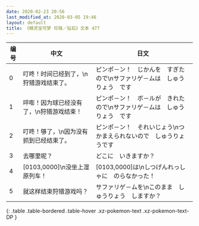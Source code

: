 ```yaml
---
date: 2020-02-23 20:56
last_modified_at: 2020-03-05 19:46
layout: default
title: 《精灵宝可梦 珍珠／钻石》文本 477
---
```

| 编号 | 中文 | 日文 |
| ---- | ---- | ---- |
| 0 | 叮咚！时间已经到了，\n狩猎游戏结束了。 | ピンポ－ン！　じかんを　すぎたので\nサファリゲ－ムは　しゅうりょう　です |
| 1 | 呯嘭！因为球已经没有了，\n狩猎游戏结束！ | ピンポ－ン！　ボ－ルが　きれたので\nサファリゲ－ムは　しゅうりょう　です |
| 2 | 叮咚！够了，\n因为没有抓到已经结束了。 | ピンポ－ン！　それいじょう\nつかまえられないので　しゅうりょうです |
| 3 | 去哪里呢？ | どこに　いきますか？ |
| 4 | [0103,0000]\n没坐上湿原列车！ | [0103,0000]は\nしつげんれっしゃに　のらなかった！ |
| 5 | 就这样结束狩猎游戏吗？ | サファリゲ－ムを\nこのまま　しゅうりょう　しますか？ |
{: .table .table-bordered .table-hover .xz-pokemon-text .xz-pokemon-text-DP }